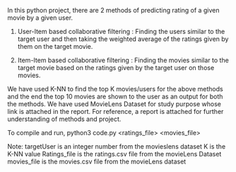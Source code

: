 In this python project, there are 2 methods of predicting rating of a given movie by a given user.

1) User-Item based collaborative filtering : Finding the users similar to the
target user and then taking the weighted average of the ratings given by
them on the target movie.

2) Item-Item based collaborative filtering : Finding the movies similar to the
target movie based on the ratings given by the target user on those
movies.

We have used K-NN to find the top K movies/users for the above methods and the end the top 10 movies are shown to the user as an output for both the methods.
We have used MovieLens Dataset for study purpose whose link is attached in the report.
For reference, a report is attached for further understanding of methods and project.

To compile and run, 
python3 code.py <targetUser> <K> <ratings_file> <movies_file>
 
 Note: targetUser is an integer number from the movieslens dataset
 K is the K-NN value
 Ratings_file is the ratings.csv file from the movieLens Dataset
 movies_file is the movies.csv file from the movieLens dataset

